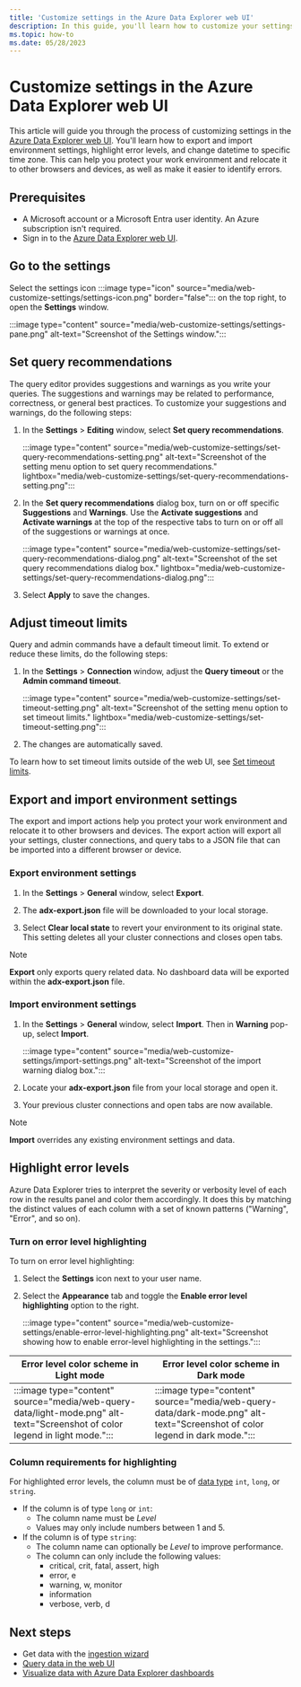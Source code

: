 ```yaml
---
title: 'Customize settings in the Azure Data Explorer web UI'
description: In this guide, you'll learn how to customize your settings in the Azure Data Explorer web UI.
ms.topic: how-to
ms.date: 05/28/2023
---
```


# Customize settings in the Azure Data Explorer web UI

This article will guide you through the process of customizing settings in the [Azure Data Explorer web UI](https://dataexplorer.azure.com/home). You'll learn how to export and import environment settings, highlight error levels, and change datetime to specific time zone. This can help you protect your work environment and relocate it to other browsers and devices, as well as make it easier to identify errors.

## Prerequisites

* A Microsoft account or a Microsoft Entra user identity. An Azure subscription isn't required.
* Sign in to the [Azure Data Explorer web UI](https://dataexplorer.azure.com/home).

## Go to the settings

Select the settings icon :::image type="icon" source="media/web-customize-settings/settings-icon.png" border="false"::: on the top right, to open the **Settings** window.

:::image type="content" source="media/web-customize-settings/settings-pane.png" alt-text="Screenshot of the Settings window.":::

## Set query recommendations

The query editor provides suggestions and warnings as you write your queries. The suggestions and warnings may be related to performance, correctness, or general best practices. To customize your suggestions and warnings, do the following steps:

1. In the **Settings** > **Editing** window, select **Set query recommendations**.

    :::image type="content" source="media/web-customize-settings/set-query-recommendations-setting.png" alt-text="Screenshot of the setting menu option to set query recommendations." lightbox="media/web-customize-settings/set-query-recommendations-setting.png":::

1. In the **Set query recommendations** dialog box, turn on or off specific **Suggestions** and **Warnings**. Use the **Activate suggestions** and **Activate warnings** at the top of the respective tabs to turn on or off all of the suggestions or warnings at once.

    :::image type="content" source="media/web-customize-settings/set-query-recommendations-dialog.png" alt-text="Screenshot of the set query recommendations dialog box." lightbox="media/web-customize-settings/set-query-recommendations-dialog.png":::

1. Select **Apply** to save the changes.

## Adjust timeout limits

Query and admin commands have a default timeout limit. To extend or reduce these limits, do the following steps:

1. In the **Settings** > **Connection** window, adjust the **Query timeout** or the **Admin command timeout**.

    :::image type="content" source="media/web-customize-settings/set-timeout-setting.png" alt-text="Screenshot of the setting menu option to set timeout limits." lightbox="media/web-customize-settings/set-timeout-setting.png":::

1. The changes are automatically saved.

To learn how to set timeout limits outside of the web UI, see [Set timeout limits](set-timeout-limits.md).

## Export and import environment settings

The export and import actions help you protect your work environment and relocate it to other browsers and devices. The export action will export all your settings, cluster connections, and query tabs to a JSON file that can be imported into a different browser or device.

### Export environment settings

1. In the **Settings** > **General** window, select **Export**.

1. The **adx-export.json** file will be downloaded to your local storage.

1. Select **Clear local state** to revert your environment to its original state. This setting deletes all your cluster connections and closes open tabs.

> [!NOTE]
> **Export** only exports query related data. No dashboard data will be exported within the **adx-export.json** file.

### Import environment settings

1. In the **Settings** > **General** window, select **Import**. Then in **Warning** pop-up, select **Import**.

    :::image type="content" source="media/web-customize-settings/import-settings.png" alt-text="Screenshot of the import warning dialog box.":::

1. Locate your **adx-export.json** file from your local storage and open it.
1. Your previous cluster connections and open tabs are now available.

> [!NOTE]
> **Import** overrides any existing environment settings and data.

## Highlight error levels

Azure Data Explorer tries to interpret the severity or verbosity level of each row in the results panel and color them accordingly. It does this by matching the distinct values of each column with a set of known patterns ("Warning", "Error", and so on).

### Turn on error level highlighting

To turn on error level highlighting:

1. Select the **Settings** icon next to your user name.
1. Select the **Appearance** tab and toggle the **Enable error level highlighting** option to the right.

    :::image type="content" source="media/web-customize-settings/enable-error-level-highlighting.png" alt-text="Screenshot showing how to enable error-level highlighting in the settings.":::

Error level color scheme in **Light** mode | Error level color scheme in **Dark** mode
|---|---|
:::image type="content" source="media/web-query-data/light-mode.png" alt-text="Screenshot of color legend in light mode."::: | :::image type="content" source="media/web-query-data/dark-mode.png" alt-text="Screenshot of color legend in dark mode.":::

### Column requirements for highlighting

For highlighted error levels, the column must be of [data type](kusto/query/scalar-data-types/index.md) `int`, `long`, or `string`.

* If the column is of type `long` or `int`:
  * The column name must be *Level*
  * Values may only include numbers between 1 and 5.
* If the column is of type `string`:
  * The column name can optionally be *Level* to improve performance.
  * The column can only include the following values:
    * critical, crit, fatal, assert, high
    * error, e
    * warning, w, monitor
    * information
    * verbose, verb, d

## Next steps

* Get data with the [ingestion wizard](ingest-data-wizard.md)
* [Query data in the web UI](web-ui-query-overview.md)
* [Visualize data with Azure Data Explorer dashboards](azure-data-explorer-dashboards.md)
